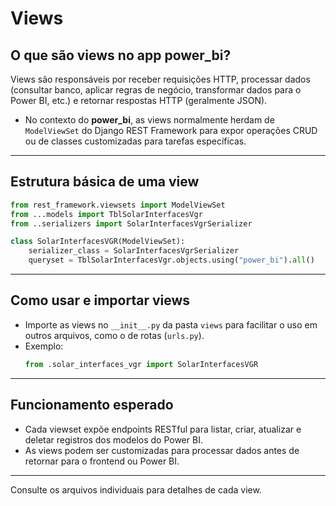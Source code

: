 # Views

## O que são views no app power_bi?

Views são responsáveis por receber requisições HTTP, processar dados (consultar banco, aplicar regras de negócio, transformar dados para o Power BI, etc.) e retornar respostas HTTP (geralmente JSON).

- No contexto do **power_bi**, as views normalmente herdam de `ModelViewSet` do Django REST Framework para expor operações CRUD ou de classes customizadas para tarefas específicas.

---

## Estrutura básica de uma view

```python
from rest_framework.viewsets import ModelViewSet
from ...models import TblSolarInterfacesVgr
from ..serializers import SolarInterfacesVgrSerializer

class SolarInterfacesVGR(ModelViewSet):
    serializer_class = SolarInterfacesVgrSerializer
    queryset = TblSolarInterfacesVgr.objects.using("power_bi").all()
```

---

## Como usar e importar views

- Importe as views no `__init__.py` da pasta `views` para facilitar o uso em outros arquivos, como o de rotas (`urls.py`).
- Exemplo:
  ```python
  from .solar_interfaces_vgr import SolarInterfacesVGR
  ```

---

## Funcionamento esperado

- Cada viewset expõe endpoints RESTful para listar, criar, atualizar e deletar registros dos modelos do Power BI.
- As views podem ser customizadas para processar dados antes de retornar para o frontend ou Power BI.

---

Consulte os arquivos individuais para detalhes de cada view.
